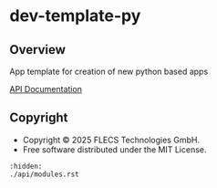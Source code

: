 # dev-template-py

## Overview

App template for creation of new python based apps

[API Documentation](./api/modules.rst)

## Copyright

- Copyright © 2025 FLECS Technologies GmbH.
- Free software distributed under the MIT License.

```{toctree}
:hidden:
./api/modules.rst
```
